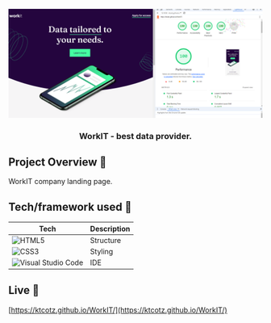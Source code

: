 ![WorkIT](./assets/images/design.png)

<h3 align="center"> WorkIT - best data provider.</h3>

## Project Overview 🎨

WorkIT company landing page.

## Tech/framework used 🧰

| Tech                                                                                                                                              | Description |
| ------------------------------------------------------------------------------------------------------------------------------------------------- | ----------- |
| ![HTML5](https://img.shields.io/badge/html5-%23E34F26.svg?style=for-the-badge&logo=html5&logoColor=white)                                         | Structure   |
| ![CSS3](https://img.shields.io/badge/css3-%231572B6.svg?style=for-the-badge&logo=css3&logoColor=white)                                            | Styling     |
| ![Visual Studio Code](https://img.shields.io/badge/Visual%20Studio%20Code-0078d7.svg?style=for-the-badge&logo=visual-studio-code&logoColor=white) | IDE         |

## Live 📍

[https://ktcotz.github.io/WorkIT/](https://ktcotz.github.io/WorkIT/)

